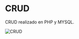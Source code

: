 # CRUD
CRUD realizado en PHP y MYSQL.

![CRUD](https://user-images.githubusercontent.com/56102403/156938767-1320cde1-85e1-4470-be95-ff3bf82dd46d.png)
